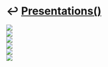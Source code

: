 # ↩️ [Presentations()](https://cpp-red-lion.github.io/presentations/list.html)

![](1.jpg)  
![](2.jpg)  
![](3.jpg)  
![](4.jpg)  
![](5.jpg)  
![](6.jpg)  

